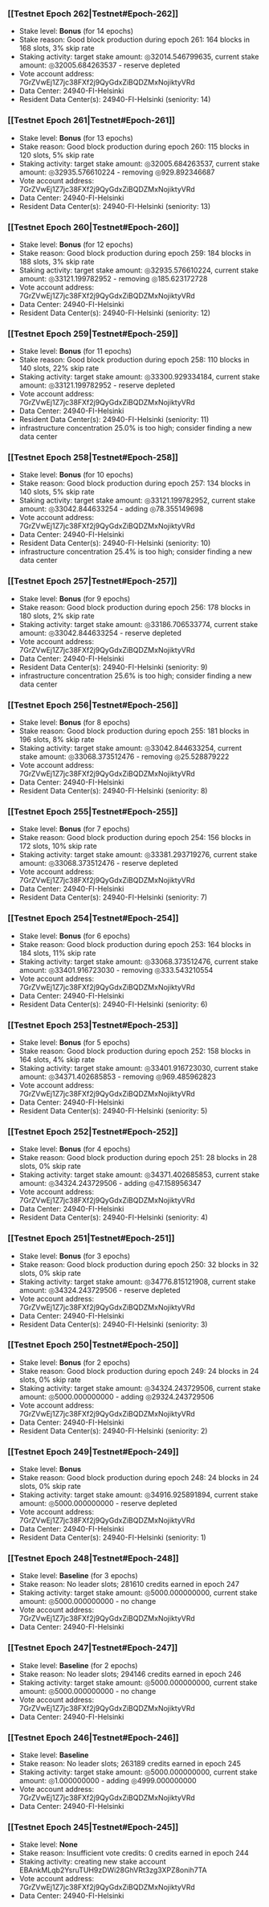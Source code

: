### [[Testnet Epoch 262|Testnet#Epoch-262]]
* Stake level: **Bonus** (for 14 epochs)
* Stake reason: Good block production during epoch 261: 164 blocks in 168 slots, 3% skip rate
* Staking activity: target stake amount: ◎32014.546799635, current stake amount: ◎32005.684263537 - reserve depleted
* Vote account address: 7GrZVwEj1Z7jc38FXf2j9QyGdxZiBQDZMxNojiktyVRd
* Data Center: 24940-FI-Helsinki
* Resident Data Center(s): 24940-FI-Helsinki (seniority: 14)
### [[Testnet Epoch 261|Testnet#Epoch-261]]
* Stake level: **Bonus** (for 13 epochs)
* Stake reason: Good block production during epoch 260: 115 blocks in 120 slots, 5% skip rate
* Staking activity: target stake amount: ◎32005.684263537, current stake amount: ◎32935.576610224 - removing ◎929.892346687
* Vote account address: 7GrZVwEj1Z7jc38FXf2j9QyGdxZiBQDZMxNojiktyVRd
* Data Center: 24940-FI-Helsinki
* Resident Data Center(s): 24940-FI-Helsinki (seniority: 13)
### [[Testnet Epoch 260|Testnet#Epoch-260]]
* Stake level: **Bonus** (for 12 epochs)
* Stake reason: Good block production during epoch 259: 184 blocks in 188 slots, 3% skip rate
* Staking activity: target stake amount: ◎32935.576610224, current stake amount: ◎33121.199782952 - removing ◎185.623172728
* Vote account address: 7GrZVwEj1Z7jc38FXf2j9QyGdxZiBQDZMxNojiktyVRd
* Data Center: 24940-FI-Helsinki
* Resident Data Center(s): 24940-FI-Helsinki (seniority: 12)
### [[Testnet Epoch 259|Testnet#Epoch-259]]
* Stake level: **Bonus** (for 11 epochs)
* Stake reason: Good block production during epoch 258: 110 blocks in 140 slots, 22% skip rate
* Staking activity: target stake amount: ◎33300.929334184, current stake amount: ◎33121.199782952 - reserve depleted
* Vote account address: 7GrZVwEj1Z7jc38FXf2j9QyGdxZiBQDZMxNojiktyVRd
* Data Center: 24940-FI-Helsinki
* Resident Data Center(s): 24940-FI-Helsinki (seniority: 11)
* infrastructure concentration 25.0% is too high; consider finding a new data center
### [[Testnet Epoch 258|Testnet#Epoch-258]]
* Stake level: **Bonus** (for 10 epochs)
* Stake reason: Good block production during epoch 257: 134 blocks in 140 slots, 5% skip rate
* Staking activity: target stake amount: ◎33121.199782952, current stake amount: ◎33042.844633254 - adding ◎78.355149698
* Vote account address: 7GrZVwEj1Z7jc38FXf2j9QyGdxZiBQDZMxNojiktyVRd
* Data Center: 24940-FI-Helsinki
* Resident Data Center(s): 24940-FI-Helsinki (seniority: 10)
* infrastructure concentration 25.4% is too high; consider finding a new data center
### [[Testnet Epoch 257|Testnet#Epoch-257]]
* Stake level: **Bonus** (for 9 epochs)
* Stake reason: Good block production during epoch 256: 178 blocks in 180 slots, 2% skip rate
* Staking activity: target stake amount: ◎33186.706533774, current stake amount: ◎33042.844633254 - reserve depleted
* Vote account address: 7GrZVwEj1Z7jc38FXf2j9QyGdxZiBQDZMxNojiktyVRd
* Data Center: 24940-FI-Helsinki
* Resident Data Center(s): 24940-FI-Helsinki (seniority: 9)
* infrastructure concentration 25.6% is too high; consider finding a new data center
### [[Testnet Epoch 256|Testnet#Epoch-256]]
* Stake level: **Bonus** (for 8 epochs)
* Stake reason: Good block production during epoch 255: 181 blocks in 196 slots, 8% skip rate
* Staking activity: target stake amount: ◎33042.844633254, current stake amount: ◎33068.373512476 - removing ◎25.528879222
* Vote account address: 7GrZVwEj1Z7jc38FXf2j9QyGdxZiBQDZMxNojiktyVRd
* Data Center: 24940-FI-Helsinki
* Resident Data Center(s): 24940-FI-Helsinki (seniority: 8)
### [[Testnet Epoch 255|Testnet#Epoch-255]]
* Stake level: **Bonus** (for 7 epochs)
* Stake reason: Good block production during epoch 254: 156 blocks in 172 slots, 10% skip rate
* Staking activity: target stake amount: ◎33381.293719276, current stake amount: ◎33068.373512476 - reserve depleted
* Vote account address: 7GrZVwEj1Z7jc38FXf2j9QyGdxZiBQDZMxNojiktyVRd
* Data Center: 24940-FI-Helsinki
* Resident Data Center(s): 24940-FI-Helsinki (seniority: 7)
### [[Testnet Epoch 254|Testnet#Epoch-254]]
* Stake level: **Bonus** (for 6 epochs)
* Stake reason: Good block production during epoch 253: 164 blocks in 184 slots, 11% skip rate
* Staking activity: target stake amount: ◎33068.373512476, current stake amount: ◎33401.916723030 - removing ◎333.543210554
* Vote account address: 7GrZVwEj1Z7jc38FXf2j9QyGdxZiBQDZMxNojiktyVRd
* Data Center: 24940-FI-Helsinki
* Resident Data Center(s): 24940-FI-Helsinki (seniority: 6)
### [[Testnet Epoch 253|Testnet#Epoch-253]]
* Stake level: **Bonus** (for 5 epochs)
* Stake reason: Good block production during epoch 252: 158 blocks in 164 slots, 4% skip rate
* Staking activity: target stake amount: ◎33401.916723030, current stake amount: ◎34371.402685853 - removing ◎969.485962823
* Vote account address: 7GrZVwEj1Z7jc38FXf2j9QyGdxZiBQDZMxNojiktyVRd
* Data Center: 24940-FI-Helsinki
* Resident Data Center(s): 24940-FI-Helsinki (seniority: 5)
### [[Testnet Epoch 252|Testnet#Epoch-252]]
* Stake level: **Bonus** (for 4 epochs)
* Stake reason: Good block production during epoch 251: 28 blocks in 28 slots, 0% skip rate
* Staking activity: target stake amount: ◎34371.402685853, current stake amount: ◎34324.243729506 - adding ◎47.158956347
* Vote account address: 7GrZVwEj1Z7jc38FXf2j9QyGdxZiBQDZMxNojiktyVRd
* Data Center: 24940-FI-Helsinki
* Resident Data Center(s): 24940-FI-Helsinki (seniority: 4)
### [[Testnet Epoch 251|Testnet#Epoch-251]]
* Stake level: **Bonus** (for 3 epochs)
* Stake reason: Good block production during epoch 250: 32 blocks in 32 slots, 0% skip rate
* Staking activity: target stake amount: ◎34776.815121908, current stake amount: ◎34324.243729506 - reserve depleted
* Vote account address: 7GrZVwEj1Z7jc38FXf2j9QyGdxZiBQDZMxNojiktyVRd
* Data Center: 24940-FI-Helsinki
* Resident Data Center(s): 24940-FI-Helsinki (seniority: 3)
### [[Testnet Epoch 250|Testnet#Epoch-250]]
* Stake level: **Bonus** (for 2 epochs)
* Stake reason: Good block production during epoch 249: 24 blocks in 24 slots, 0% skip rate
* Staking activity: target stake amount: ◎34324.243729506, current stake amount: ◎5000.000000000 - adding ◎29324.243729506
* Vote account address: 7GrZVwEj1Z7jc38FXf2j9QyGdxZiBQDZMxNojiktyVRd
* Data Center: 24940-FI-Helsinki
* Resident Data Center(s): 24940-FI-Helsinki (seniority: 2)
### [[Testnet Epoch 249|Testnet#Epoch-249]]
* Stake level: **Bonus**
* Stake reason: Good block production during epoch 248: 24 blocks in 24 slots, 0% skip rate
* Staking activity: target stake amount: ◎34916.925891894, current stake amount: ◎5000.000000000 - reserve depleted
* Vote account address: 7GrZVwEj1Z7jc38FXf2j9QyGdxZiBQDZMxNojiktyVRd
* Data Center: 24940-FI-Helsinki
* Resident Data Center(s): 24940-FI-Helsinki (seniority: 1)
### [[Testnet Epoch 248|Testnet#Epoch-248]]
* Stake level: **Baseline** (for 3 epochs)
* Stake reason: No leader slots; 281610 credits earned in epoch 247
* Staking activity: target stake amount: ◎5000.000000000, current stake amount: ◎5000.000000000 - no change
* Vote account address: 7GrZVwEj1Z7jc38FXf2j9QyGdxZiBQDZMxNojiktyVRd
* Data Center: 24940-FI-Helsinki
### [[Testnet Epoch 247|Testnet#Epoch-247]]
* Stake level: **Baseline** (for 2 epochs)
* Stake reason: No leader slots; 294146 credits earned in epoch 246
* Staking activity: target stake amount: ◎5000.000000000, current stake amount: ◎5000.000000000 - no change
* Vote account address: 7GrZVwEj1Z7jc38FXf2j9QyGdxZiBQDZMxNojiktyVRd
* Data Center: 24940-FI-Helsinki
### [[Testnet Epoch 246|Testnet#Epoch-246]]
* Stake level: **Baseline**
* Stake reason: No leader slots; 263189 credits earned in epoch 245
* Staking activity: target stake amount: ◎5000.000000000, current stake amount: ◎1.000000000 - adding ◎4999.000000000
* Vote account address: 7GrZVwEj1Z7jc38FXf2j9QyGdxZiBQDZMxNojiktyVRd
* Data Center: 24940-FI-Helsinki
### [[Testnet Epoch 245|Testnet#Epoch-245]]
* Stake level: **None**
* Stake reason: Insufficient vote credits: 0 credits earned in epoch 244
* Staking activity: creating new stake account EBAnkMLqb2YsruTUH9zDWi28GhVRt3zg3XPZ8onih7TA
* Vote account address: 7GrZVwEj1Z7jc38FXf2j9QyGdxZiBQDZMxNojiktyVRd
* Data Center: 24940-FI-Helsinki